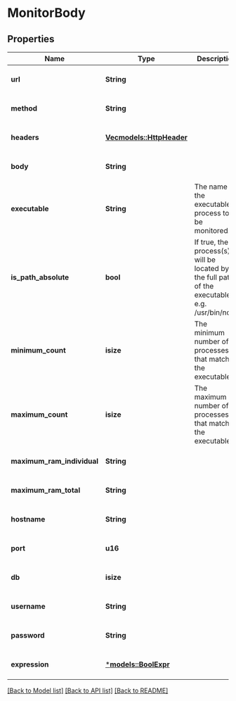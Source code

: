 # MonitorBody

## Properties
Name | Type | Description | Notes
------------ | ------------- | ------------- | -------------
**url** | **String** |  | [optional] [default to None]
**method** | **String** |  | [optional] [default to None]
**headers** | [**Vec<models::HttpHeader>**](HttpHeader.md) |  | [optional] [default to None]
**body** | **String** |  | [optional] [default to None]
**executable** | **String** | The name of the executable process to be monitored. | [optional] [default to None]
**is_path_absolute** | **bool** | If true, the process(s) will be located by the full path of the executable e.g. /usr/bin/node | [optional] [default to Some(false)]
**minimum_count** | **isize** | The minimum number of processes that match the executable. | [optional] [default to None]
**maximum_count** | **isize** | The maximum number of processes that match the executable.  | [optional] [default to None]
**maximum_ram_individual** | **String** |  | [optional] [default to None]
**maximum_ram_total** | **String** |  | [optional] [default to None]
**hostname** | **String** |  | [optional] [default to None]
**port** | **u16** |  | [optional] [default to None]
**db** | **isize** |  | [optional] [default to None]
**username** | **String** |  | [optional] [default to None]
**password** | **String** |  | [optional] [default to None]
**expression** | [***models::BoolExpr**](BoolExpr.md) |  | [optional] [default to None]

[[Back to Model list]](../README.md#documentation-for-models) [[Back to API list]](../README.md#documentation-for-api-endpoints) [[Back to README]](../README.md)


